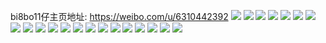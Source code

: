 bi8bo11仔主页地址: https://weibo.com/u/6310442392 
![](https://wx4.sinaimg.cn/mw2000/006T3YkUly1h9eudk5j5wj30wi1gaqh5.jpg) 
![](https://wx4.sinaimg.cn/mw2000/006T3YkUly1h0xvn3m7mjj30u01b4jwk.jpg) 
![](https://wx4.sinaimg.cn/mw2000/006T3YkUly1h0xvn36u37j30u00u0wlg.jpg) 
![](https://wx4.sinaimg.cn/mw2000/006T3YkUly1gxyjzf04bwj30u01mx4db.jpg) 
![](https://wx4.sinaimg.cn/mw2000/006T3YkUly1gxciideqecj30u10u00x9.jpg) 
![](https://wx4.sinaimg.cn/mw2000/006T3YkUly1gxciie8pczj30u0140teh.jpg) 
![](https://wx4.sinaimg.cn/mw2000/006T3YkUly1gxciidtpkkj30u03l27ds.jpg) 
![](https://wx4.sinaimg.cn/mw2000/006T3YkUly1gw03yqehn9j316r0u0q4i.jpg) 
![](https://wx4.sinaimg.cn/mw2000/006T3YkUly1gticj5o9rhj31as1as4cd.jpg) 
![](https://wx4.sinaimg.cn/mw2000/006T3YkUly1gticj3snzfj32c02c0x5p.jpg) 
![](https://wx4.sinaimg.cn/mw2000/006T3YkUly1gticj2rfrcj32c03401kx.jpg) 
![](https://wx4.sinaimg.cn/mw2000/006T3YkUly1gticj1kx2rj31yg2uitxf.jpg) 
![](https://wx4.sinaimg.cn/mw2000/006T3YkUly1gnvcjqsm6wj30u00u0dmg.jpg) 
![](https://wx4.sinaimg.cn/mw2000/006T3YkUly1gnvcjrhfldj30u00u0n59.jpg) 
![](https://wx4.sinaimg.cn/mw2000/006T3YkUly1g9wlz5sp1vj30o70n03zu.jpg) 
![](https://wx4.sinaimg.cn/mw2000/006T3YkUly1g83qbvnzdfj30u00u0wk6.jpg) 
![](https://wx4.sinaimg.cn/mw2000/006T3YkUly1g83qbw1t4mj30u00u079i.jpg) 
![](https://wx4.sinaimg.cn/mw2000/006T3YkUly1g83qbvbn97j30u00u0gp9.jpg) 
![](https://wx4.sinaimg.cn/mw2000/006T3YkUly1g83qbwjwb6j31910u0gzj.jpg) 
![](https://wx4.sinaimg.cn/mw2000/006T3YkUly1g83qbx2bnrj30u00u0n5p.jpg) 
![](https://wx4.sinaimg.cn/mw2000/006T3YkUly1g83qbxzl0bj30u00u0wnt.jpg) 
